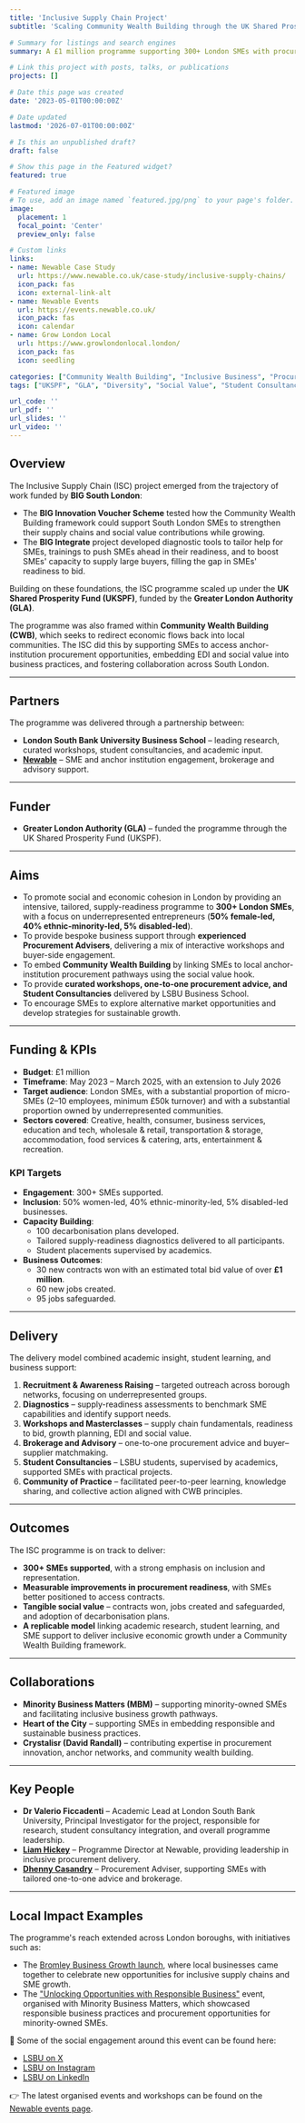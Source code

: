 ```yaml
---
title: 'Inclusive Supply Chain Project'
subtitle: 'Scaling Community Wealth Building through the UK Shared Prosperity Fund'

# Summary for listings and search engines
summary: A £1 million programme supporting 300+ London SMEs with procurement readiness, focusing on underrepresented entrepreneurs through Community Wealth Building principles funded by the Greater London Authority.

# Link this project with posts, talks, or publications
projects: []

# Date this page was created
date: '2023-05-01T00:00:00Z'

# Date updated
lastmod: '2026-07-01T00:00:00Z'

# Is this an unpublished draft?
draft: false

# Show this page in the Featured widget?
featured: true

# Featured image
# To use, add an image named `featured.jpg/png` to your page's folder.
image:
  placement: 1
  focal_point: 'Center'
  preview_only: false

# Custom links
links:
- name: Newable Case Study
  url: https://www.newable.co.uk/case-study/inclusive-supply-chains/
  icon_pack: fas
  icon: external-link-alt
- name: Newable Events
  url: https://events.newable.co.uk/
  icon_pack: fas
  icon: calendar
- name: Grow London Local
  url: https://www.growlondonlocal.london/
  icon_pack: fas
  icon: seedling

categories: ["Community Wealth Building", "Inclusive Business", "Procurement", "SME Development"]
tags: ["UKSPF", "GLA", "Diversity", "Social Value", "Student Consultancy", "London"]

url_code: ''
url_pdf: ''
url_slides: ''
url_video: ''
---
```


## Overview

The Inclusive Supply Chain (ISC) project emerged from the trajectory of work funded by **BIG South London**:

- The **BIG Innovation Voucher Scheme** tested how the Community Wealth Building framework could support South London SMEs to strengthen their supply chains and social value contributions while growing.
- The **BIG Integrate** project developed diagnostic tools to tailor help for SMEs, trainings to push SMEs ahead in their readiness, and to boost SMEs' capacity to supply large buyers, filling the gap in SMEs' readiness to bid.

Building on these foundations, the ISC programme scaled up under the **UK Shared Prosperity Fund (UKSPF)**, funded by the **Greater London Authority (GLA)**.

The programme was also framed within **Community Wealth Building (CWB)**, which seeks to redirect economic flows back into local communities. The ISC did this by supporting SMEs to access anchor-institution procurement opportunities, embedding EDI and social value into business practices, and fostering collaboration across South London.

---

## Partners

The programme was delivered through a partnership between:

- **London South Bank University Business School** – leading research, curated workshops, student consultancies, and academic input.
- [**Newable**](https://www.newable.co.uk/case-study/inclusive-supply-chains/) – SME and anchor institution engagement, brokerage and advisory support.

---

## Funder

- **Greater London Authority (GLA)** – funded the programme through the UK Shared Prosperity Fund (UKSPF).

---

## Aims

- To promote social and economic cohesion in London by providing an intensive, tailored, supply-readiness programme to **300+ London SMEs**, with a focus on underrepresented entrepreneurs (**50% female-led, 40% ethnic-minority-led, 5% disabled-led**).
- To provide bespoke business support through **experienced Procurement Advisers**, delivering a mix of interactive workshops and buyer-side engagement.
- To embed **Community Wealth Building** by linking SMEs to local anchor-institution procurement pathways using the social value hook.
- To provide **curated workshops, one-to-one procurement advice, and Student Consultancies** delivered by LSBU Business School.
- To encourage SMEs to explore alternative market opportunities and develop strategies for sustainable growth.

---

## Funding & KPIs

- **Budget**: £1 million
- **Timeframe**: May 2023 – March 2025, with an extension to July 2026
- **Target audience**: London SMEs, with a substantial proportion of micro-SMEs (2–10 employees, minimum £50k turnover) and with a substantial proportion owned by underrepresented communities.
- **Sectors covered**: Creative, health, consumer, business services, education and tech, wholesale & retail, transportation & storage, accommodation, food services & catering, arts, entertainment & recreation.

### KPI Targets

- **Engagement**: 300+ SMEs supported.
- **Inclusion**: 50% women-led, 40% ethnic-minority-led, 5% disabled-led businesses.
- **Capacity Building**:
  - 100 decarbonisation plans developed.
  - Tailored supply-readiness diagnostics delivered to all participants.
  - Student placements supervised by academics.
- **Business Outcomes**:
  - 30 new contracts won with an estimated total bid value of over **£1 million**.
  - 60 new jobs created.
  - 95 jobs safeguarded.

---

## Delivery

The delivery model combined academic insight, student learning, and business support:

1. **Recruitment & Awareness Raising** – targeted outreach across borough networks, focusing on underrepresented groups.
2. **Diagnostics** – supply-readiness assessments to benchmark SME capabilities and identify support needs.
3. **Workshops and Masterclasses** – supply chain fundamentals, readiness to bid, growth planning, EDI and social value.
4. **Brokerage and Advisory** – one-to-one procurement advice and buyer–supplier matchmaking.
5. **Student Consultancies** – LSBU students, supervised by academics, supported SMEs with practical projects.
6. **Community of Practice** – facilitated peer-to-peer learning, knowledge sharing, and collective action aligned with CWB principles.

---

## Outcomes

The ISC programme is on track to deliver:

- **300+ SMEs supported**, with a strong emphasis on inclusion and representation.
- **Measurable improvements in procurement readiness**, with SMEs better positioned to access contracts.
- **Tangible social value** – contracts won, jobs created and safeguarded, and adoption of decarbonisation plans.
- **A replicable model** linking academic research, student learning, and SME support to deliver inclusive economic growth under a Community Wealth Building framework.

---

## Collaborations

- **Minority Business Matters (MBM)** – supporting minority-owned SMEs and facilitating inclusive business growth pathways.
- **Heart of the City** – supporting SMEs in embedding responsible and sustainable business practices.
- **Crystalisr (David Randall)** – contributing expertise in procurement innovation, anchor networks, and community wealth building.

---

## Key People

- **Dr Valerio Ficcadenti** – Academic Lead at London South Bank University, Principal Investigator for the project, responsible for research, student consultancy integration, and overall programme leadership.
- [**Liam Hickey**](https://www.linkedin.com/in/liam-hickey-42055120/?originalSubdomain=uk) – Programme Director at Newable, providing leadership in inclusive procurement delivery.
- [**Dhenny Casandry**](https://www.linkedin.com/in/dhenny-casandri/?originalSubdomain=it) – Procurement Adviser, supporting SMEs with tailored one-to-one advice and brokerage.

---

## Local Impact Examples

The programme's reach extended across London boroughs, with initiatives such as:

- The [Bromley Business Growth launch](https://www.bromley.gov.uk/news/article/641/businesses-come-together-to-mark-the-launch-of-bromley-business-growth), where local businesses came together to celebrate new opportunities for inclusive supply chains and SME growth.
- The ["Unlocking Opportunities with Responsible Business"](https://www.growlondonlocal.london/find-something/unlocking-opportunities-with-responsible-business/) event, organised with Minority Business Matters, which showcased responsible business practices and procurement opportunities for minority-owned SMEs.

📢 Some of the social engagement around this event can be found here:
- [LSBU on X](https://x.com/LSBU/status/1846129246307074161)
- [LSBU on Instagram](https://www.instagram.com/p/DBeWhR-oDyl/)
- [LSBU on LinkedIn](https://www.linkedin.com/posts/lsbu_join-minority-business-matters-mbm-and-activity-7251879839144501249-yNXi/)

👉 The latest organised events and workshops can be found on the [Newable events page](https://events.newable.co.uk/).